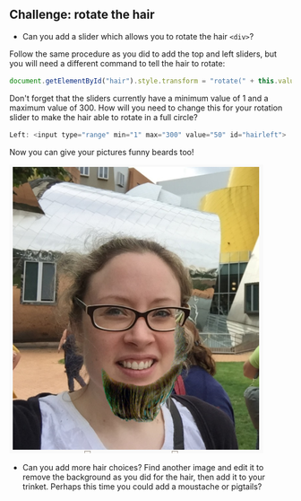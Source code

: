 ## Challenge: rotate the hair

+ Can you add a slider which allows you to rotate the hair `<div>`?

Follow the same procedure as you did to add the top and left sliders, but you will need a different command to tell the hair to rotate:

```javascript
document.getElementById("hair").style.transform = "rotate(" + this.value + "deg" +")";
```

Don't forget that the sliders currently have a minimum value of 1 and a maximum value of 300. How will you need to change this for your rotation slider to make the hair able to rotate in a full circle?

```javascript
Left: <input type="range" min="1" max="300" value="50" id="hairleft">
```

Now you can give your pictures funny beards too!

![Silly beard](images/silly-beard.png)

+ Can you add more hair choices? Find another image and edit it to remove the background as you did for the hair, then add it to your trinket. Perhaps this time you could add a moustache or pigtails?

